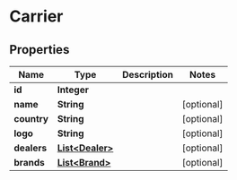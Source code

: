 # Carrier

## Properties
Name | Type | Description | Notes
------------ | ------------- | ------------- | -------------
**id** | **Integer** |  | 
**name** | **String** |  |  [optional]
**country** | **String** |  |  [optional]
**logo** | **String** |  |  [optional]
**dealers** | [**List&lt;Dealer&gt;**](Dealer.md) |  |  [optional]
**brands** | [**List&lt;Brand&gt;**](Brand.md) |  |  [optional]
